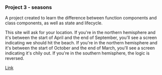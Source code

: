 ### Project 3 - seasons
A project created to learn the difference between function components and class components, as well as state and lifecycle.

This site will ask for your location. If you're in the northern hemisphere and it's between the start of April and the end of September, you'll see a screen indicating we should hit the beach. If you're in the northern hemisphere and it's between the start of October and the end of March, you'll see a screen indicating it's chily out. If you're in the southern hemisphere, the logic is reversed.

[Link](https://seasons-inky.vercel.app/)